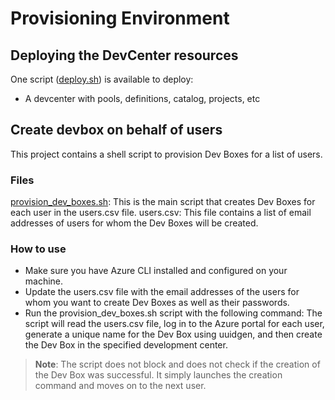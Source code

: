 # Provisioning Environment

## Deploying the DevCenter resources

One script  ([deploy.sh](deploy.sh)) is available to deploy:
- A devcenter with pools, definitions, catalog, projects, etc

## Create devbox on behalf of users

This project contains a shell script to provision Dev Boxes for a list of users.

### Files

[provision_dev_boxes.sh](provision_dev_boxes.sh): This is the main script that creates Dev Boxes for each user in the users.csv file.
users.csv: This file contains a list of email addresses of users for whom the Dev Boxes will be created.

### How to use

- Make sure you have Azure CLI installed and configured on your machine.
- Update the users.csv file with the email addresses of the users for whom you want to create Dev Boxes as well as their passwords.
- Run the provision_dev_boxes.sh script with the following command:
The script will read the users.csv file, log in to the Azure portal for each user, generate a unique name for the Dev Box using uuidgen, and then create the Dev Box in the specified development center.

> **Note**: The script does not block and does not check if the creation of the Dev Box was successful. It simply launches the creation command and moves on to the next user.